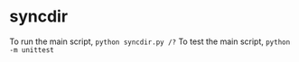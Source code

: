 # syncdir
To run the main script, `python syncdir.py /?`
To test the main script, `python -m unittest`
